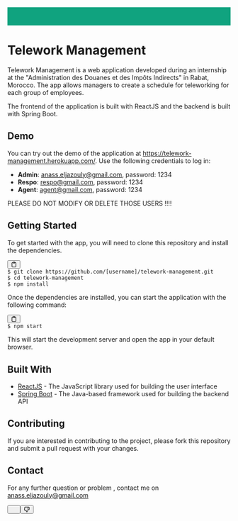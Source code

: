<div class="text-base gap-6 m-auto md:max-w-2xl lg:max-w-2xl xl:max-w-3xl p-4 md:py-6 flex lg:px-0"><div class="w-[30px] flex flex-col relative items-end"><div class="relative h-[30px] w-[30px] p-1 rounded-sm text-white flex items-center justify-center" style="background-color: rgb(16, 163, 127);"><svg width="41" height="41" viewBox="0 0 41 41" fill="none" xmlns="http://www.w3.org/2000/svg" stroke-width="1.5" class="w-6 h-6"></svg></div></div><div class="relative lg:w-[calc(100%-115px)] w-full flex flex-col"><div class="min-h-[20px] whitespace-pre-wrap flex flex-col items-start gap-4"><div class="request-:r0:-3 markdown prose dark:prose-invert break-words dark"><h1>Telework Management</h1><p>Telework Management is a web application developed during an internship at the "Administration des Douanes et des Impôts Indirects" in Rabat, Morocco. The app allows managers to create a schedule for teleworking for each group of employees.</p><p>The frontend of the application is built with ReactJS and the backend is built with Spring Boot.</p><h2>Demo</h2><p>You can try out the demo of the application at <a href="https://telework-management.herokuapp.com/" target="_new">https://telework-management.herokuapp.com/</a>. Use the following credentials to log in:</p><ul><li><strong>Admin</strong>: <a href="mailto:anass.eljazouly@gmail.com" target="_new">anass.eljazouly@gmail.com</a>, password: 1234</li><li><strong>Respo</strong>: <a href="mailto:respo@gmail.com" target="_new">respo@gmail.com</a>, password: 1234</li><li><strong>Agent</strong>: <a href="mailto:agent@gmail.com" target="_new">agent@gmail.com</a>, password: 1234</li></ul>PLEASE DO NOT MODIFY OR DELETE THOSE USERS !!!!
<h2>Getting Started</h2><p>To get started with the app, you will need to clone this repository and install the dependencies.</p><pre><div class="bg-black mb-4 rounded-md"><div class="flex items-center relative text-gray-200 bg-gray-800 px-4 py-2 text-xs font-sans"><button class="flex ml-auto gap-2"><svg stroke="currentColor" fill="none" stroke-width="2" viewBox="0 0 24 24" stroke-linecap="round" stroke-linejoin="round" class="w-4 h-4" height="1em" width="1em" xmlns="http://www.w3.org/2000/svg"><path d="M16 4h2a2 2 0 0 1 2 2v14a2 2 0 0 1-2 2H6a2 2 0 0 1-2-2V6a2 2 0 0 1 2-2h2"></path><rect x="8" y="2" width="8" height="4" rx="1" ry="1"></rect></svg></button></div><div class="p-4"><code class="!whitespace-pre-wrap hljs language-shell"><span class="hljs-meta prompt_">$ </span><span class="bash">git <span class="hljs-built_in">clone</span> https://github.com/[username]/telework-management.git</span>
<span class="hljs-meta prompt_">$ </span><span class="bash"><span class="hljs-built_in">cd</span> telework-management</span>
<span class="hljs-meta prompt_">$ </span><span class="bash">npm install</span>
</code></div></div></pre><p>Once the dependencies are installed, you can start the application with the following command:</p><pre><div class="bg-black mb-4 rounded-md"><div class="flex items-center relative text-gray-200 bg-gray-800 px-4 py-2 text-xs font-sans"><button class="flex ml-auto gap-2"><svg stroke="currentColor" fill="none" stroke-width="2" viewBox="0 0 24 24" stroke-linecap="round" stroke-linejoin="round" class="w-4 h-4" height="1em" width="1em" xmlns="http://www.w3.org/2000/svg"><path d="M16 4h2a2 2 0 0 1 2 2v14a2 2 0 0 1-2 2H6a2 2 0 0 1-2-2V6a2 2 0 0 1 2-2h2"></path><rect x="8" y="2" width="8" height="4" rx="1" ry="1"></rect></svg></button></div><div class="p-4"><code class="!whitespace-pre-wrap hljs language-ruby"><span class="hljs-variable">$ </span>npm start
</code></div></div></pre><p>This will start the development server and open the app in your default browser.</p><h2>Built With</h2><ul><li><a href="https://reactjs.org/" target="_new">ReactJS</a> - The JavaScript library used for building the user interface</li><li><a href="https://spring.io/projects/spring-boot" target="_new">Spring Boot</a> - The Java-based framework used for building the backend API</li></ul><h2>Contributing</h2><p>If you are interested in contributing to the project, please fork this repository and submit a pull request with your changes.</p><h2>Contact</h2><p>For any further question or problem , contact me on <a href="mailto:anass.eljazouly@gmail.com" target="_new">anass.eljazouly@gmail.com</a></p></div></div><div class="text-gray-400 flex self-end lg:self-center justify-center mt-2 gap-4 lg:gap-1 lg:absolute lg:top-0 lg:translate-x-full lg:right-0 lg:mt-0 lg:pl-2"><button class="p-1 rounded-md hover:bg-gray-100 hover:text-gray-700 dark:text-gray-400 dark:hover:bg-gray-700 dark:hover:text-gray-200 disabled:dark:hover:text-gray-400"><svg stroke="currentColor" fill="none" stroke-width="2" viewBox="0 0 24 24" stroke-linecap="round" stroke-linejoin="round" class="w-4 h-4" height="1em" width="1em" xmlns="http://www.w3.org/2000/svg"></svg></button><button class="p-1 rounded-md hover:bg-gray-100 hover:text-gray-700 dark:text-gray-400 dark:hover:bg-gray-700 dark:hover:text-gray-200 disabled:dark:hover:text-gray-400"><svg stroke="currentColor" fill="none" stroke-width="2" viewBox="0 0 24 24" stroke-linecap="round" stroke-linejoin="round" class="w-4 h-4" height="1em" width="1em" xmlns="http://www.w3.org/2000/svg"><path d="M10 15v4a3 3 0 0 0 3 3l4-9V2H5.72a2 2 0 0 0-2 1.7l-1.38 9a2 2 0 0 0 2 2.3zm7-13h2.67A2.31 2.31 0 0 1 22 4v7a2.31 2.31 0 0 1-2.33 2H17"></path></svg></button></div></div></div>
